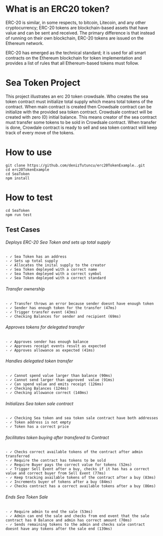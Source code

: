 # What is an ERC20 token?
ERC-20 is similar, in some respects, to bitcoin, Litecoin, and any other cryptocurrency; ERC-20 tokens are blockchain-based assets that have value and can be sent and received. The primary difference is that instead of running on their own blockchain, ERC-20 tokens are issued on the Ethereum network.

ERC-20 has emerged as the technical standard; it is used for all smart contracts on the Ethereum blockchain for token implementation and provides a list of rules that all Ethereum-based tokens must follow.

# Sea Token Project
This project illustrates an erc 20 token crowdsale. Who creates the sea token contract must initialize total supply which means total tokens of the contract. When main contract is created then Crowdsale contract can be initialize with the provided sea token contract. Crowdsale contract will be created with zero (0) initial balance. This means creator of the sea contract must transfer some tokens to be sold in Crowdsale contract. When transfer is done,  Crowdale contract is ready to sell and sea token contract wiill keep track of every move of the tokens. 


# How to use 

```
git clone https://github.com/denizTutuncu/erc20TokenExample..git
cd erc20TokenExample
cd SeaToken
npm install 
```

# How to test

```
cd SeaToken
npm run test
```

## Test Cases 
###### Deploys ERC-20 Sea Token and sets up total supply
    - ✓ Sea Token has an address
    - ✓ Sets up total supply
    - ✓ Allocates the inital supply to the creator
    - ✓ Sea Token depleyed with a correct name
    - ✓ Sea Token depleyed with a correct symbol
    - ✓ Sea Token depleyed with a correct standard

###### Transfer ownership
    - ✓ Transfer throws an error because sender doesnt have enough token
    - ✓ Sender has enough token for the transfer (47ms)
    - ✓ Trigger transfer event (43ms)
    - ✓ Checking Balances for sender and recipient (69ms)

###### Approves tokens for delegated transfer
    - ✓ Approves sender has enough balance
    - ✓ Approves receipt events result as expected
    - ✓ Approves allowance as expected (41ms)

###### Handles delegated token transfer
    - ✓ Cannot spend value larger than balance (90ms)
    - ✓ Cannot send larger than approved  value (91ms)
    - ✓ Can spend value and emits receipt (126ms)
    - ✓ Checking Balances (124ms)
    - ✓ Checking allowance correct (140ms)

###### Initializes Sea token sale contract
    - ✓ Checking Sea token and sea token sale contract have both addresses
    - ✓ Token address is not empty
    - ✓ Token has a correct price

###### facilitates token buying after transfered to Contract
    - ✓ Checks correct available tokens of the contract after admin transferred
    - ✓ Require the contract has tokens to be sold
    - ✓ Require Buyer pays the correct value for tokens (52ms)
    - ✓ Trigger Sell Event after a buy, checks if it has has a correct value and correct buyer from Sell Event (77ms)
    - ✓ Keep tracking available tokens of the contract after a buy (83ms)
    - ✓ Increments buyer of tokens after a buy (84ms)
    - ✓ Checks contract has a correct available tokens after a buy (86ms)

###### Ends Sea Token Sale
    - ✓ Require admin to end the sale (53ms)
    - ✓ Admin can end the sale and checks from end event that the sale contract has 0 Balance and admin has correct amount (70ms)
    - ✓ Sends remaining tokens to the admin and checks sale contract doesnt have any tokens after the sale end (139ms)
